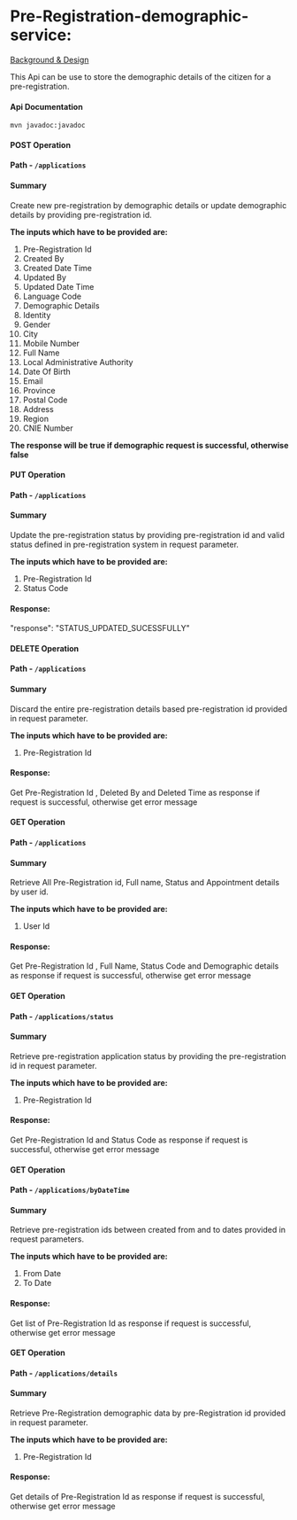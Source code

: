 # Pre-Registration-demographic-service:

[Background & Design](pre-registration-individual.md)

This Api can be use to store the demographic details of the citizen for a pre-registration.

#### Api Documentation

```
mvn javadoc:javadoc

```

####  POST Operation
#### Path -  `/applications`
#### Summary
Create new pre-registration by demographic details or update demographic details by providing pre-registration id.

**The inputs which have to be provided are:**
1. Pre-Registration Id 
2. Created By
3. Created Date Time
4. Updated By 
5. Updated Date Time 
6. Language Code 
7. Demographic Details 
8. Identity
9. Gender 
10. City
11. Mobile Number
12. Full Name 
13. Local Administrative Authority
14. Date Of Birth 
15. Email
16. Province 
17. Postal Code
18. Address
19. Region
20. CNIE Number

**The response will be true if demographic request is successful, otherwise false** 


#### PUT Operation
#### Path -  `/applications`
#### Summary
Update the pre-registration status by providing pre-registration id and valid status defined in pre-registration system in request parameter.

**The inputs which have to be provided are:**

1. Pre-Registration Id 
2. Status Code 

#### Response:
"response": "STATUS_UPDATED_SUCESSFULLY"

#### DELETE Operation
#### Path -  `/applications`
#### Summary 
Discard the entire pre-registration details based pre-registration id provided in request parameter.

**The inputs which have to be provided are:**

1. Pre-Registration Id

#### Response:
Get Pre-Registration Id , Deleted By and Deleted Time as response if request is successful, otherwise get error message
#### GET Operation
#### Path -  `/applications`
#### Summary
Retrieve All Pre-Registration id, Full name, Status and Appointment details by user id.

**The inputs which have to be provided are:**
1. User Id 

#### Response:
Get Pre-Registration Id , Full Name, Status Code and Demographic details as response if request is successful, otherwise get error message
#### GET Operation
#### Path -  `/applications/status`
#### Summary
Retrieve pre-registration application status by providing the pre-registration id in request parameter.

**The inputs which have to be provided are:**

1. Pre-Registration Id

#### Response:
 Get Pre-Registration Id and Status Code as response if request is successful, otherwise get error message

#### GET Operation
#### Path -  `/applications/byDateTime`
#### Summary 
Retrieve pre-registration ids between created from and to dates provided in request parameters.

**The inputs which have to be provided are:**

1. From Date
2. To Date 

#### Response:
 Get list of Pre-Registration Id as response if request is successful, otherwise get error message
#### GET Operation
#### Path -  `/applications/details`
#### Summary
Retrieve Pre-Registration demographic data by pre-Registration id provided in request parameter.

**The inputs which have to be provided are:**
1. Pre-Registration Id 
#### Response:
 Get details of Pre-Registration Id as response if request is successful, otherwise get error message

